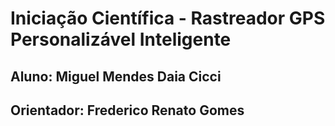 # Iniciação Científica - Rastreador GPS Personalizável Inteligente

## Aluno: Miguel Mendes Daia Cicci
## Orientador: Frederico Renato Gomes

